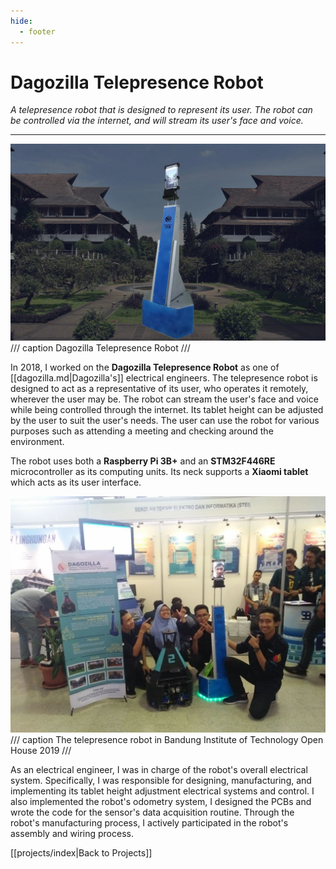 ```yaml
---
hide:
  - footer
---
```


# Dagozilla Telepresence Robot

*A telepresence robot that is designed to represent its user. The robot can be controlled via the internet, and will stream its user's face and voice.*

---

![](../resources/projects/telepresence/p3mi-header.jpeg)
/// caption
Dagozilla Telepresence Robot
///

In 2018, I worked on the **Dagozilla Telepresence Robot** as one of [[dagozilla.md|Dagozilla's]] electrical engineers. The telepresence robot is designed to act as a representative of its user, who operates it remotely, wherever the user may be. The robot can stream the user's face and voice while being controlled through the internet. Its tablet height can be adjusted by the user to suit the user's needs. The user can use the robot for various purposes such as attending a meeting and checking around the environment.

The robot uses both a **Raspberry Pi 3B+** and an **STM32F446RE** microcontroller as its computing units. Its neck supports a **Xiaomi tablet** which acts as its user interface.

![](../resources/projects/telepresence/p3mi-open-house.jpg)
/// caption
The telepresence robot in Bandung Institute of Technology Open House 2019
///

As an electrical engineer, I was in charge of the robot's overall electrical system. Specifically, I was responsible for designing, manufacturing, and implementing its tablet height adjustment electrical systems and control. I also implemented the robot's odometry system, I designed the PCBs and wrote the code for the sensor's data acquisition routine. Through the robot's manufacturing process, I actively participated in the robot's assembly and wiring process.

[[projects/index|Back to Projects]]